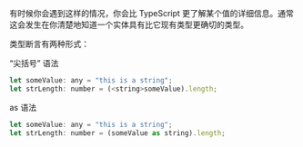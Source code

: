有时候你会遇到这样的情况，你会比 TypeScript 更了解某个值的详细信息。通常这会发生在你清楚地知道一个实体具有比它现有类型更确切的类型。

类型断言有两种形式：

“尖括号” 语法

```js
let someValue: any = "this is a string";
let strLength: number = (<string>someValue).length;
```

as 语法

```js
let someValue: any = "this is a string";
let strLength: number = (someValue as string).length;
```